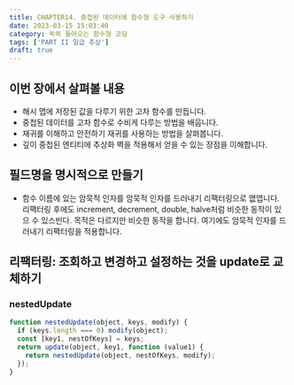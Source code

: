 ```yaml
---
title: CHAPTER14. 중첩된 데이터에 함수형 도구 사용하기
date: 2023-03-15 15:03:40
category: 쏙쏙 들어오는 함수형 코딩
tags: ['PART II 일급 추상']
draft: true
---
```


## 이번 장에서 살펴볼 내용

- 해시 맵에 저장된 값을 다루기 위한 고차 함수를 만듭니다.
- 중첩된 데이터를 고차 함수로 수비게 다루는 방법을 배웁니다.
- 재귀를 이해하고 안전하기 재귀를 사용하는 방법을 살펴봅니다.
- 깊이 중첩된 엔티티에 추상화 벽을 적용해서 얻을 수 있는 장점을 이해합니다.

## 필드명을 명시적으로 만들기

- 함수 이름에 있는 암묵적 인자를 암묵적 인자를 드러내기 리팩터링으로 앲앱니다. 리팩터링 후에도 increment, decrement, double, halve처럼 비슷한 동작이 있으 수 있스빈다. 목적은 다르지만 비슷한 동작을 합니다. 여기에도 암묵적 인자를 드러내기 리팩터링을 적용합니다.

## 리팩터링: 조회하고 변경하고 설정하는 것을 update로 교체하기

### nestedUpdate

```js
function nestedUpdate(object, keys, modify) {
  if (keys.length === 0) modify(object);
  const [key1, nestOfKeys] = keys;
  return update(object, key1, function (value1) {
    return nestedUpdate(object, nestOfKeys, modify);
  });
}
```
